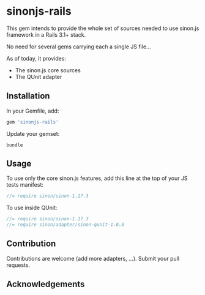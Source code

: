 # sinonjs-rails

This gem intends to provide the whole set of sources needed to use
sinon.js framework in a Rails 3.1+ stack.

No need for several gems carrying each a single JS file...

As of today, it provides:
 - The sinon.js core sources
 - The QUnit adapter

## Installation

In your Gemfile, add:

```ruby
gem 'sinonjs-rails'
```

Update your gemset:

```shell
bundle
```

## Usage

To use only the core sinon.js features, add this line at the top of
your JS tests manifest:

```javascript
//= require sinon/sinon-1.17.3
```

To use inside QUnit:

```javascript
//= require sinon/sinon-1.17.3
//= require sinon/adapter/sinon-qunit-1.0.0
```

## Contribution

Contributions are welcome (add more adapters, ...). Submit your pull requests.

## Acknowledgements

[Sinon.JS]: http://sinonjs.org/
